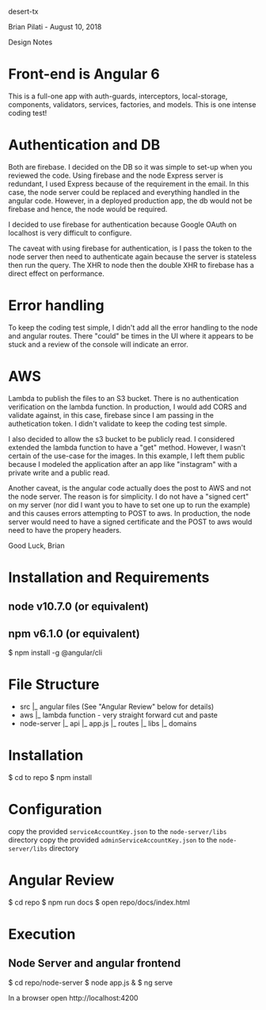 desert-tx

Brian Pilati - August 10, 2018

Design Notes

# Front-end is Angular 6
This is a full-one app with auth-guards, interceptors, local-storage, components,
validators, services, factories, and models. This is one intense coding test!

# Authentication and DB
Both are firebase. I decided on the DB so it was simple to set-up
when you reviewed the code. Using firebase and the node Express server is redundant,
I used Express because of the requirement in the email. In this case, the node server
could be replaced and everything handled in the angular code.
However, in a deployed production app, the db would not be firebase and hence, the
node would be required.

I decided to use firebase for authentication because Google OAuth on localhost is very difficult
to configure.

The caveat with using firebase for authentication, is I pass the token to the node server then 
need to authenticate again because the server is stateless then run the query.
The XHR to node then the double XHR to firebase has a direct effect on performance.

# Error handling
To keep the coding test simple, I didn't add all the error handling to the node and angular routes. There "could" be times in the UI where it appears to be stuck and a review of the console will indicate an error.

# AWS
Lambda to publish the files to an S3 bucket. There is no authentication verification on the
lambda function. In production, I would add CORS and validate against, in this case, firebase
since I am passing in the authetication token. I didn't validate to keep the coding test simple.

I also decided to allow the s3 bucket to be publicly read. I considered extended the lambda function
to have a "get" method. However, I wasn't certain of the use-case for the images. In this example, I
left them public because I modeled the application after an app like "instagram" with a private write
and a public read.

Another caveat, is the angular code actually does the post to AWS and not the node server. The reason
is for simplicity. I do not have a "signed cert" on my server (nor did I want you to have to set one
up to run the example) and this causes errors attempting to POST to aws. In production, the node
server would need to have a signed certificate and the POST to aws would need to have the propery
headers.

Good Luck,
Brian

# Installation and Requirements 

## node v10.7.0 (or equivalent)
## npm v6.1.0 (or equivalent)
$ npm install -g @angular/cli

# File Structure

+ src
  |_ angular files (See "Angular Review" below for details)
+ aws
  |_ lambda function - very straight forward cut and paste
+ node-server
  |_ api
    |_ app.js
    |_ routes
    |_ libs
    |_ domains

# Installation

$ cd to repo
$ npm install

# Configuration

copy the provided `serviceAccountKey.json` to the `node-server/libs` directory
copy the provided `adminServiceAccountKey.json` to the `node-server/libs` directory

# Angular Review

$ cd repo
$ npm run docs
$ open repo/docs/index.html

# Execution

## Node Server and angular frontend
$ cd repo/node-server
$ node app.js &
$ ng serve

In a browser open http://localhost:4200